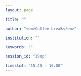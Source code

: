 ```yaml
---
layout: page

title: ""

author: "<em>Coffee break</em>"

institution: ""

keywords: ""

session_id: "19ap"

timeslot: "15.45 - 16.00"
---
```


